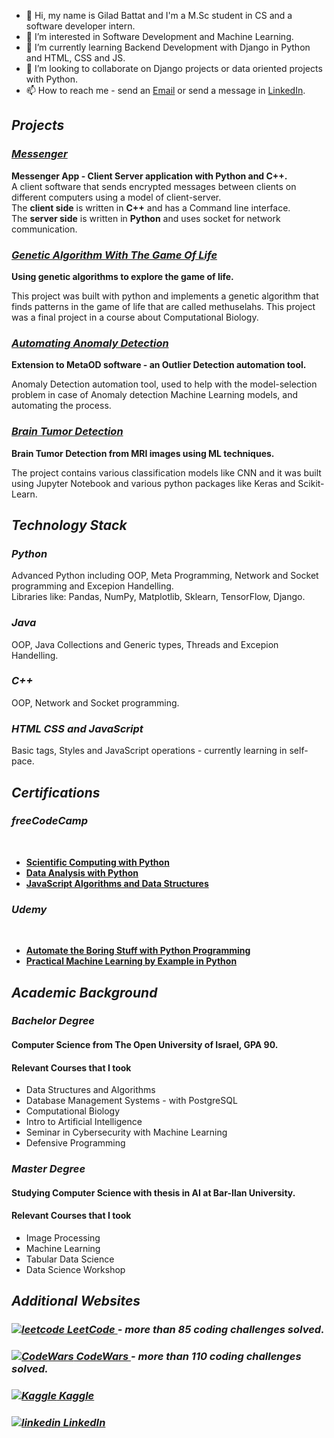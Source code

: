 <link rel="stylesheet" href="https://cdnjs.cloudflare.com/ajax/libs/font-awesome/4.7.0/css/font-awesome.min.css">


- 👋 Hi, my name is Gilad Battat and I'm a M.Sc student in CS and a software developer intern.
- 👀 I’m interested in Software Development and Machine Learning.
- 🌱 I’m currently learning Backend Development with Django in Python and HTML, CSS and JS.
- 💞️ I’m looking to collaborate on Django projects or data oriented projects with Python.
- 📫 How to reach me - send an <a href="gilad.battat@gmail.com">Email</a> or send a message in <a href="https://www.linkedin.com/in/giladbattat">LinkedIn</a>.

<div>
<h2><b><i>Projects</b></i></h2>

<h3><b><i><a href="https://github.com/slash827/Messenger">Messenger</a></b></i></h3>
  <b>Messenger App - Client Server application with Python and C++.</b> </br>
A client software that sends encrypted messages between clients on different computers using a model of client-server. </br> 
The <b>client side</b> is written in <b>C++</b> and has a Command line interface. </br> 
The <b>server side</b> is written in <b>Python</b> and uses socket for network communication. </br> 

<h3><b><i><a href="https://github.com/slash827/Computational-Biology/tree/main/Genetic-Algorithm-The-Game-Of-Life">Genetic Algorithm With The Game Of Life</a></b></i></h3>
  <b>Using genetic algorithms to explore the game of life.</b> </br> 
<p>This project was built with python and implements a genetic algorithm that finds patterns in the game of life that are called methuselahs. This project was a final project in a course about Computational Biology.</p>

<h3><b><i><a href="https://github.com/slash827/Automating-Anomaly-Detection">Automating Anomaly Detection</a></b></i></h3>
  <b>Extension to MetaOD software -  an Outlier Detection automation tool.</b> </br>
<p>Anomaly Detection automation tool, used to help with the model-selection problem in case of Anomaly detection Machine Learning models, and automating the process.</p> 

<h3><b><i><a href="https://github.com/slash827/Machine-Learning-Projects/tree/master/Brain_Tumor_Classification">Brain Tumor Detection</a></b></i></h3>
  <b>Brain Tumor Detection from MRI images using ML techniques.</b> </br> 
<p>The project contains various classification models like CNN and it was built using Jupyter Notebook and various python packages like Keras and Scikit-Learn.</p>
</div>

<h2><b><i>Technology Stack</b></i></h2>
<h3><b><i>Python</b></i></h3>
Advanced Python including OOP, Meta Programming, Network and Socket programming and Excepion Handelling. </br>
Libraries like: Pandas, NumPy, Matplotlib, Sklearn, TensorFlow, Django.
<h3><b><i>Java</b></i></h3>
OOP, Java Collections and Generic types, Threads and Excepion Handelling. </br>
<h3><b><i>C++</b></i></h3>
OOP, Network and Socket programming. </br>
<h3><b><i>HTML CSS and JavaScript</b></i></h3>
Basic tags, Styles and JavaScript operations - currently learning in self-pace.

<h2><b><i>Certifications</b></i></h2>

<h3><b><i>freeCodeCamp</b></i></h3> </br>
<ul>
  <li><b><a href="https://www.freecodecamp.org/certification/fcccda59c64/scientific-computing-with-python-v7">Scientific Computing with Python</a></b> </br></li>  
  <li><b><a href="https://www.freecodecamp.org/certification/fcccda59c64/data-analysis-with-python-v7">Data Analysis with Python</a></b> </br></li>  
  <li><b><a href="https://www.freecodecamp.org/certification/fcccda59c64/javascript-algorithms-and-data-structures">JavaScript Algorithms and Data Structures</a></b> </br></li>  
</ul>  

<h3><b><i>Udemy</b></i></h3> </br>
<ul>
  <li><b><a href="https://drive.google.com/file/d/1aaK6TMnJcMMOO5pqYYi7XNIzwZbBV5Jl/view?usp=sharing">Automate the Boring Stuff with Python Programming</a></b> </br>
</li>
  <li><b><a href="https://drive.google.com/file/d/1-tRrPlZmRR6QoDLvQbFvZoEYZkmhsco4/view?usp=sharing">Practical Machine Learning by Example in Python</a></b> </br>
</li>
</ul>

<h2><b><i>Academic Background</b></i></h2>
<h3><b><i>Bachelor Degree</b></i></h3>
<h4>Computer Science from The Open University of Israel, GPA <b>90</b>.</h4>
<h4>Relevant Courses that I took</h4>
<ul>
  <li>Data Structures and Algorithms</li>
  <li>Database Management Systems - with PostgreSQL</li>
  <li>Computational Biology</li>
  <li>Intro to Artificial Intelligence</li>
  <li>Seminar in Cybersecurity with Machine Learning</li>
  <li>Defensive Programming</li>
</ul>

<h3><b><i>Master Degree</b></i></h3>
<h4>Studying Computer Science with thesis in AI at Bar-Ilan University.</h4>
<h4>Relevant Courses that I took</h4>
<ul>
  <li>Image Processing</li>
  <li>Machine Learning</li>
  <li>Tabular Data Science</li>
  <li>Data Science Workshop</li>
</ul>

<h2><b><i>Additional Websites</b></i></h2>

<h3><b><i><a href="https://leetcode.com/slash827/" rel="nofollow noreferrer">
    <img src="https://cdn.icon-icons.com/icons2/2389/PNG/32/leetcode_logo_icon_145113.png" alt="leetcode"> LeetCode
</a> - more than 85 coding challenges solved.</b></i></h3>

<h3><b><i><a href="http://www.codewars.com/users/giladbattat" rel="nofollow noreferrer">
    <img src="https://cdn.icon-icons.com/icons2/2622/PNG/32/brand_codewars_icon_158954.png" alt="CodeWars"> CodeWars
</a> - more than 110 coding challenges solved.</b></i></h3>

<h3><b><i><a href="https://www.kaggle.com/giladbattat" rel="nofollow noreferrer">
    <img src="https://cdn.icon-icons.com/icons2/2699/PNG/32/kaggle_logo_icon_168473.png" alt="Kaggle"> Kaggle
</a></b></i></h3>

<h3><b><i><a href="https://www.linkedin.com/in/giladbattat" rel="nofollow noreferrer">
    <img src="https://cdn.icon-icons.com/icons2/99/PNG/32/linkedin_socialnetwork_17441.png" alt="linkedin"> LinkedIn
</a></b></i></h3>

<!---
slash827/slash827 is a ✨ special ✨ repository because its `README.md` (this file) appears on your GitHub profile.
You can click the Preview link to take a look at your changes.
--->
